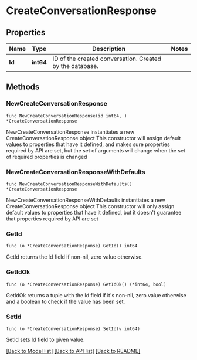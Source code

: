 # CreateConversationResponse

## Properties

Name | Type | Description | Notes
------------ | ------------- | ------------- | -------------
**Id** | **int64** | ID of the created conversation. Created by the database. | 

## Methods

### NewCreateConversationResponse

`func NewCreateConversationResponse(id int64, ) *CreateConversationResponse`

NewCreateConversationResponse instantiates a new CreateConversationResponse object
This constructor will assign default values to properties that have it defined,
and makes sure properties required by API are set, but the set of arguments
will change when the set of required properties is changed

### NewCreateConversationResponseWithDefaults

`func NewCreateConversationResponseWithDefaults() *CreateConversationResponse`

NewCreateConversationResponseWithDefaults instantiates a new CreateConversationResponse object
This constructor will only assign default values to properties that have it defined,
but it doesn't guarantee that properties required by API are set

### GetId

`func (o *CreateConversationResponse) GetId() int64`

GetId returns the Id field if non-nil, zero value otherwise.

### GetIdOk

`func (o *CreateConversationResponse) GetIdOk() (*int64, bool)`

GetIdOk returns a tuple with the Id field if it's non-nil, zero value otherwise
and a boolean to check if the value has been set.

### SetId

`func (o *CreateConversationResponse) SetId(v int64)`

SetId sets Id field to given value.



[[Back to Model list]](../README.md#documentation-for-models) [[Back to API list]](../README.md#documentation-for-api-endpoints) [[Back to README]](../README.md)



